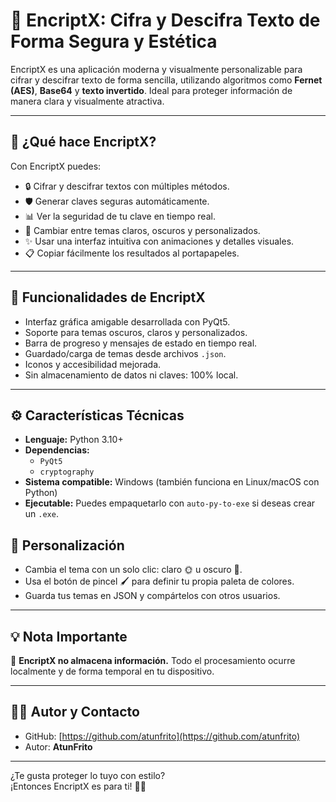 # 🔐 EncriptX: Cifra y Descifra Texto de Forma Segura y Estética

EncriptX es una aplicación moderna y visualmente personalizable para cifrar y descifrar texto de forma sencilla, utilizando algoritmos como **Fernet (AES)**, **Base64** y **texto invertido**. Ideal para proteger información de manera clara y visualmente atractiva.

---

## 🚀 ¿Qué hace EncriptX?

Con EncriptX puedes:

- 🔒 Cifrar y descifrar textos con múltiples métodos.
- 🛡️ Generar claves seguras automáticamente.
- 📊 Ver la seguridad de tu clave en tiempo real.
- 🎨 Cambiar entre temas claros, oscuros y personalizados.
- ✨ Usar una interfaz intuitiva con animaciones y detalles visuales.
- 📋 Copiar fácilmente los resultados al portapapeles.

---

## 🔧 Funcionalidades de EncriptX

- Interfaz gráfica amigable desarrollada con PyQt5.
- Soporte para temas oscuros, claros y personalizados.
- Barra de progreso y mensajes de estado en tiempo real.
- Guardado/carga de temas desde archivos `.json`.
- Iconos y accesibilidad mejorada.
- Sin almacenamiento de datos ni claves: 100% local.

---

## ⚙️ Características Técnicas

- **Lenguaje:** Python 3.10+
- **Dependencias:**
  - `PyQt5`
  - `cryptography`
- **Sistema compatible:** Windows (también funciona en Linux/macOS con Python)
- **Ejecutable:** Puedes empaquetarlo con `auto-py-to-exe` si deseas crear un `.exe`.

## 🎨 Personalización

- Cambia el tema con un solo clic: claro 🌞 u oscuro 🌙.
- Usa el botón de pincel 🖌️ para definir tu propia paleta de colores.
- Guarda tus temas en JSON y compártelos con otros usuarios.

---

## 💡 Nota Importante

🔐 **EncriptX no almacena información.** Todo el procesamiento ocurre localmente y de forma temporal en tu dispositivo.

---

## 🧑‍💻 Autor y Contacto

- GitHub: [https://github.com/atunfrito](https://github.com/atunfrito)
- Autor: **AtunFrito**

---

¿Te gusta proteger lo tuyo con estilo?  
¡Entonces EncriptX es para ti! 💼✨

